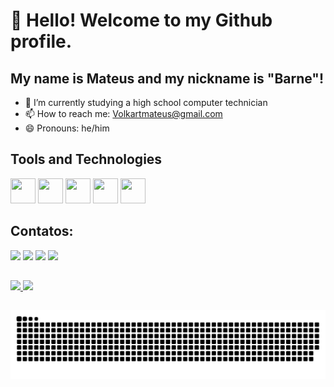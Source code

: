 # 👋 Hello! Welcome to my Github profile.
## My name is Mateus and my nickname is "Barne"!

- 🌱 I’m currently studying a high school computer technician
- 📫 How to reach me: Volkartmateus@gmail.com
- 😄 Pronouns: he/him

## Tools and Technologies
<img src="https://cdn.jsdelivr.net/gh/devicons/devicon/icons/html5/html5-original.svg" width="40" height="40"/> <img src="https://cdn.jsdelivr.net/gh/devicons/devicon/icons/css3/css3-original.svg" width="40" height="40"/> <img src="https://cdn.jsdelivr.net/gh/devicons/devicon/icons/godot/godot-original.svg" width="40" height="40" /> <img src="https://cdn.jsdelivr.net/gh/devicons/devicon/icons/javascript/javascript-original.svg" width="40" height="40" /> <img src="https://cdn.jsdelivr.net/gh/devicons/devicon/icons/c/c-original.svg" width="40" height="40" /> 

## Contatos:

<div>
<a href="https://www.youtube.com//channel/UCn8PrZw7Gv0UWd42qxJe_pAi" target="_blank"><img src="https://img.shields.io/badge/YouTube-FF0000?style=for-the-badge&logo=youtube&logoColor=white" target="_blank"></a>
<a href="https://instagram.com/m4teuzx" target="_blank"><img src="https://img.shields.io/badge/-Instagram-%23E4405F?style=for-the-badge&logo=instagram&logoColor=white" target="_blank"></a>
<a href = "mailto:Volkartmateus@gmail.com"><img src="https://img.shields.io/badge/Gmail-D14836?style=for-the-badge&logo=gmail&logoColor=white" target="_blank"></a>
<a href="https://www.linkedin.com/in/mateus-volkart-37323b252/ target="_blank"><img src="https://img.shields.io/badge/-LinkedIn-%230077B5?style=for-the-badge&logo=linkedin&logoColor=white" target="_blank"></a>   
</div>

##

<div>
<a href="https://github.com/Barnekkk">
<img height="150em" src="https://github-readme-stats.vercel.app/api/top-langs/?username=Barnekkk&layout=compact&langs_count=7&theme=dracula"/> <img height="150em" src="https://github-readme-stats.vercel.app/api?username=Barnekkk&show_icons=true&theme=dracula&include_all_commits=true&count_private=true"/>
</div>
 
 ##
 
![Snake animation](https://github.com/Barnekkk/Barnekkk/blob/output/github-contribution-grid-snake.svg)

